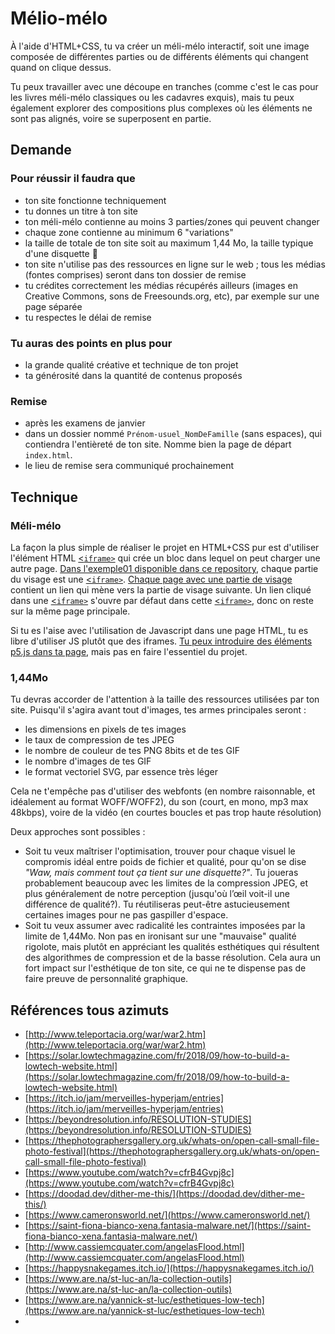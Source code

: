 # Mélio-mélo

À l'aide d'HTML+CSS, tu va créer un méli-mélo interactif, soit une image composée de différentes parties ou de différents éléments qui changent quand on clique dessus.

Tu peux travailler avec une découpe en tranches (comme c'est le cas pour les livres méli-mélo classiques ou les cadavres exquis), mais tu peux également explorer des compositions plus complexes où les éléments ne sont pas alignés, voire se superposent en partie.

## Demande
### Pour réussir il faudra que
- ton site fonctionne techniquement
- tu donnes un titre à ton site
- ton méli-mélo contienne au moins 3 parties/zones qui peuvent changer
- chaque zone contienne au minimum 6 "variations"
- la taille de totale de ton site soit au maximum 1,44 Mo, la taille typique d'une disquette 💾
- ton site n'utilise pas des ressources en ligne sur le web ; tous les médias (fontes comprises) seront dans ton dossier de remise
- tu crédites correctement les médias récupérés ailleurs (images en Creative Commons, sons de Freesounds.org, etc), par exemple sur une page séparée
- tu respectes le délai de remise

### Tu auras des points en plus pour
- la grande qualité créative et technique de ton projet
- ta générosité dans la quantité de contenus proposés

### Remise
- après les examens de janvier
- dans un dossier nommé `Prénom-usuel_NomDeFamille` (sans espaces), qui contiendra l'entièreté de ton site. Nomme bien la page de départ `index.html`.
- le lieu de remise sera communiqué prochainement

## Technique
### Méli-mélo
La façon la plus simple de réaliser le projet en HTML+CSS pur est d'utiliser l'élément HTML [<`iframe>`](https://developer.mozilla.org/fr/docs/Web/HTML/Element/iframe) qui crée un bloc dans lequel on peut charger une autre page. [Dans l'exemple01 disponible dans ce repository](https://stluc-an.github.io/2223_an1_melimelo/exemple01/), chaque partie du visage est une [<`iframe>`](https://developer.mozilla.org/fr/docs/Web/HTML/Element/iframe). [Chaque page avec une partie de visage](https://stluc-an.github.io/2223_an1_melimelo/exemple01/frame2/b.html) contient un lien qui mène vers la partie de visage suivante. Un lien cliqué dans une [<`iframe>`](https://developer.mozilla.org/fr/docs/Web/HTML/Element/iframe) s'ouvre par défaut dans cette [<`iframe>`](https://developer.mozilla.org/fr/docs/Web/HTML/Element/iframe), donc on reste sur la même page principale.

Si tu es l'aise avec l'utilisation de Javascript dans une page HTML, tu es libre d'utiliser JS plutôt que des iframes. [Tu peux introduire des éléments p5.js dans ta page](https://github.com/stluc-an/exemplesHTML/tree/master/p5js%2Bhtml), mais pas en faire l'essentiel du projet.

### 1,44Mo
Tu devras accorder de l'attention à la taille des ressources utilisées par ton site. Puisqu'il s'agira avant tout d'images, tes armes principales seront :
- les dimensions en pixels de tes images
- le taux de compression de tes JPEG
- le nombre de couleur de tes PNG 8bits et de tes GIF
- le nombre d'images de tes GIF
- le format vectoriel SVG, par essence très léger

Cela ne t'empêche pas d'utiliser des webfonts (en nombre raisonnable, et idéalement au format WOFF/WOFF2), du son (court, en mono, mp3 max 48kbps), voire de la vidéo (en courtes boucles et pas trop haute résolution)

Deux approches sont possibles :

- Soit tu veux maîtriser l'optimisation, trouver pour chaque visuel le compromis idéal entre poids de fichier et qualité, pour qu'on se dise _"Waw, mais comment tout ça tient sur une disquette?"_. Tu joueras probablement beaucoup avec les limites de la compression JPEG, et plus généralement de notre perception (jusqu'où l’œil voit-il une différence de qualité?). Tu réutiliseras peut-être astucieusement certaines images pour ne pas gaspiller d'espace.
- Soit tu veux assumer avec radicalité les contraintes imposées par la limite de 1,44Mo. Non pas en ironisant sur une "mauvaise" qualité rigolote, mais plutôt en appréciant les qualités esthétiques qui résultent des algorithmes de compression et de la basse résolution. Cela aura un fort impact sur l'esthétique de ton site, ce qui ne te dispense pas de faire preuve de personnalité graphique.

## Références tous azimuts
- [http://www.teleportacia.org/war/war2.htm](http://www.teleportacia.org/war/war2.htm)
- [https://solar.lowtechmagazine.com/fr/2018/09/how-to-build-a-lowtech-website.html](https://solar.lowtechmagazine.com/fr/2018/09/how-to-build-a-lowtech-website.html)
- [https://itch.io/jam/merveilles-hyperjam/entries](https://itch.io/jam/merveilles-hyperjam/entries)
- [https://beyondresolution.info/RESOLUTION-STUDIES](https://beyondresolution.info/RESOLUTION-STUDIES)
- [https://thephotographersgallery.org.uk/whats-on/open-call-small-file-photo-festival](https://thephotographersgallery.org.uk/whats-on/open-call-small-file-photo-festival)
- [https://www.youtube.com/watch?v=cfrB4Gvpj8c](https://www.youtube.com/watch?v=cfrB4Gvpj8c)
- [https://doodad.dev/dither-me-this/](https://doodad.dev/dither-me-this/)
- [https://www.cameronsworld.net/](https://www.cameronsworld.net/)
- [https://saint-fiona-bianco-xena.fantasia-malware.net/](https://saint-fiona-bianco-xena.fantasia-malware.net/)
- [http://www.cassiemcquater.com/angelasFlood.html](http://www.cassiemcquater.com/angelasFlood.html)
- [https://happysnakegames.itch.io/](https://happysnakegames.itch.io/)
- [https://www.are.na/st-luc-an/la-collection-outils](https://www.are.na/st-luc-an/la-collection-outils)
- [https://www.are.na/yannick-st-luc/esthetiques-low-tech](https://www.are.na/yannick-st-luc/esthetiques-low-tech)
- 


